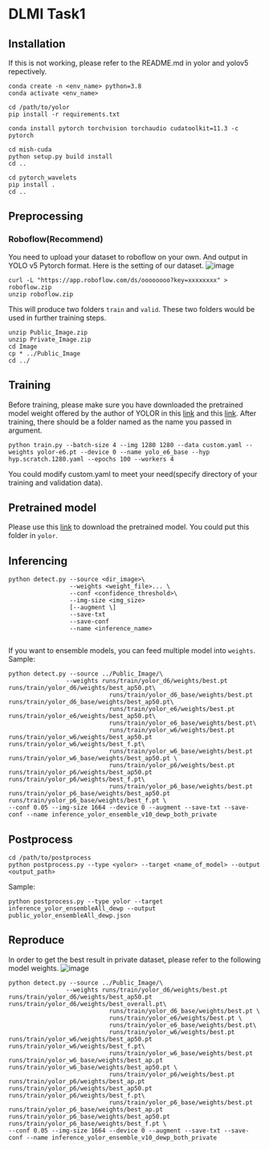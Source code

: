 # DLMI Task1

## Installation
If this is not working, please refer to the README.md in yolor and yolov5 repectively.
```
conda create -n <env_name> python=3.8
conda activate <env_name>

cd /path/to/yolor
pip install -r requirements.txt

conda install pytorch torchvision torchaudio cudatoolkit=11.3 -c pytorch

cd mish-cuda
python setup.py build install
cd ..

cd pytorch_wavelets
pip install .
cd ..
```

## Preprocessing
### Roboflow(Recommend)
You need to upload your dataset to roboflow on your own. And output in YOLO v5 Pytorch format.
Here is the setting of our dataset.
![image](https://user-images.githubusercontent.com/35464631/172047986-a6f4fc4c-0abf-479f-b98f-b2f9b1d07b62.png)

```
curl -L "https://app.roboflow.com/ds/oooooooo?key=xxxxxxxx" > roboflow.zip
unzip roboflow.zip
```
This will produce two folders `train` and `valid`.
These two folders would be used in further training steps.

```
unzip Public_Image.zip
unzip Private_Image.zip
cd Image
cp * ../Public_Image
cd ../
```


## Training
Before training, please make sure you have downloaded the pretrained model weight offered by the author of YOLOR in this [link](https://github.com/WongKinYiu/yolor/tree/paper) and this [link](https://github.com/WongKinYiu/yolor/releases/tag/weights).
After training, there should be a folder named as the name you passed in argument.
```
python train.py --batch-size 4 --img 1280 1280 --data custom.yaml --weights yolor-e6.pt --device 0 --name yolo_e6_base --hyp hyp.scratch.1280.yaml --epochs 100 --workers 4
```
You could modify custom.yaml to meet your need(specify directory of your training and validation data).

## Pretrained model
Please use this [link](https://drive.google.com/drive/folders/1CSISOLVNYlJsNrMZ3pFZbq1kjKOA1PMq?usp=sharing) to download the pretrained model.
You could put this folder in `yolor`.



## Inferencing
```
python detect.py --source <dir_image>\
                 --weights <weight_file>... \
                 --conf <confidence_threshold>\
                 --img-size <img_size>
                 [--augment \]
                 --save-txt
                 --save-conf
                 --name <inference_name>
                 
```
If you want to ensemble models, you can feed multiple model into `weights`.
Sample: 
```
python detect.py --source ../Public_Image/\
                --weights runs/train/yolor_d6/weights/best.pt runs/train/yolor_d6/weights/best_ap50.pt\
                            runs/train/yolor_d6_base/weights/best.pt  runs/train/yolor_d6_base/weights/best_ap50.pt\
                            runs/train/yolor_e6/weights/best.pt runs/train/yolor_e6/weights/best_ap50.pt\
                            runs/train/yolor_e6_base/weights/best.pt\
                            runs/train/yolor_w6/weights/best.pt runs/train/yolor_w6/weights/best_ap50.pt runs/train/yolor_w6/weights/best_f.pt\
                            runs/train/yolor_w6_base/weights/best.pt runs/train/yolor_w6_base/weights/best_ap50.pt \
                            runs/train/yolor_p6/weights/best.pt runs/train/yolor_p6/weights/best_ap50.pt runs/train/yolor_p6/weights/best_f.pt\
                            runs/train/yolor_p6_base/weights/best.pt runs/train/yolor_p6_base/weights/best_ap50.pt  runs/train/yolor_p6_base/weights/best_f.pt \
--conf 0.05 --img-size 1664 --device 0 --augment --save-txt --save-conf --name inference_yolor_ensemble_v10_dewp_both_private
```

## Postprocess
```
cd /path/to/postprocess
python postprocess.py --type <yolor> --target <name_of_model> --output <output_path>
```

Sample:
```
python postprocess.py --type yolor --target inference_yolor_ensembleAll_dewp --output public_yolor_ensembleAll_dewp.json
```
## Reproduce
In order to get the best result in private dataset, please refer to the following model weights.
![image](https://user-images.githubusercontent.com/35464631/172910843-75db4adf-f87e-4689-8897-085e875cc742.png)
```
python detect.py --source ../Public_Image/\
                --weights runs/train/yolor_d6/weights/best.pt runs/train/yolor_d6/weights/best_ap50.pt runs/train/yolor_d6/weights/best_overall.pt\
                            runs/train/yolor_d6_base/weights/best.pt \
                            runs/train/yolor_e6/weights/best.pt \
                            runs/train/yolor_e6_base/weights/best.pt\
                            runs/train/yolor_w6/weights/best.pt runs/train/yolor_w6/weights/best_ap50.pt runs/train/yolor_w6/weights/best_f.pt\
                            runs/train/yolor_w6_base/weights/best.pt runs/train/yolor_w6_base/weights/best_ap.pt runs/train/yolor_w6_base/weights/best_ap50.pt \
                            runs/train/yolor_p6/weights/best.pt runs/train/yolor_p6/weights/best_ap.pt runs/train/yolor_p6/weights/best_ap50.pt runs/train/yolor_p6/weights/best_f.pt\
                            runs/train/yolor_p6_base/weights/best.pt runs/train/yolor_p6_base/weights/best_ap.pt runs/train/yolor_p6_base/weights/best_ap50.pt  runs/train/yolor_p6_base/weights/best_f.pt \
--conf 0.05 --img-size 1664 --device 0 --augment --save-txt --save-conf --name inference_yolor_ensemble_v10_dewp_both_private
```


